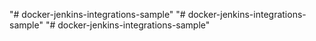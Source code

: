 "# docker-jenkins-integrations-sample" 
"# docker-jenkins-integrations-sample" 
"# docker-jenkins-integrations-sample" 
